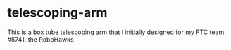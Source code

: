 # telescoping-arm
This is a box tube telescoping arm that I initially designed for my FTC team #5741, the RoboHawks
